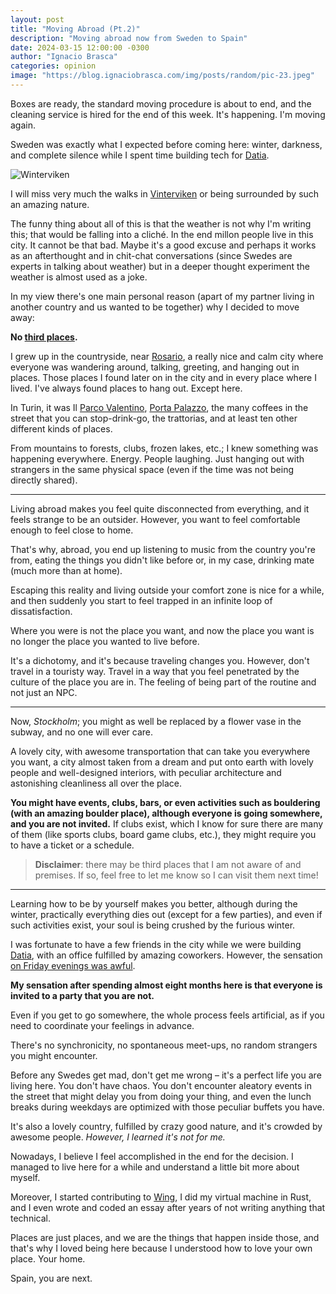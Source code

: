 ```yaml
---
layout: post
title: "Moving Abroad (Pt.2)"
description: "Moving abroad now from Sweden to Spain" 
date: 2024-03-15 12:00:00 -0300
author: "Ignacio Brasca"
categories: opinion
image: "https://blog.ignaciobrasca.com/img/posts/random/pic-23.jpeg"
---
```


Boxes are ready, the standard moving procedure is about to end, and the cleaning service is hired for the end of this week. It's happening. I'm moving again.

Sweden was exactly what I expected before coming here: winter, darkness, and complete silence while I spent time building tech for [Datia](https://datia.app).

![Winterviken](https://blog.ignaciobrasca.com/img/posts/random/pic-23.jpeg)

I will miss very much the walks in [Vinterviken](https://sv.wikipedia.org/wiki/Vinterviken) or being surrounded by such an amazing nature.

The funny thing about all of this is that the weather is not why I'm writing this; that would be falling into a cliché. In the end millon people live in this city. It cannot be that bad. Maybe it's a good excuse and perhaps it works as an afterthought and in chit-chat conversations (since Swedes are experts in talking about weather) but in a deeper thought experiment the weather is almost used as a joke.

In my view there's one main personal reason (apart of my partner living in another country and us wanted to be together) why I decided to move away:

**No [third places](https://en.wikipedia.org/wiki/Third_place).**

I grew up in the countryside, near [Rosario](https://en.wikipedia.org/wiki/Rosario), a really nice and calm city where everyone was wandering around, talking, greeting, and hanging out in places. Those places I found later on in the city and in every place where I lived. I've always found places to hang out. Except here.

In Turin, it was Il [Parco Valentino](https://en.wikipedia.org/wiki/Parco_del_Valentino), [Porta Palazzo](https://it.wikipedia.org/wiki/Porta_Palazzo), the many coffees in the street that you can stop-drink-go, the trattorias, and at least ten other different kinds of places.

From mountains to forests, clubs, frozen lakes, etc.; I knew something was happening everywhere. Energy. People laughing. Just hanging out with strangers in the same physical space (even if the time was not being directly shared).

---

Living abroad makes you feel quite disconnected from everything, and it feels strange to be an outsider. However, you want to feel comfortable enough to feel close to home.

That's why, abroad, you end up listening to music from the country you're from, eating the things you didn't like before or, in my case, drinking mate (much more than at home).

Escaping this reality and living outside your comfort zone is nice for a while, and then suddenly you start to feel trapped in an infinite loop of dissatisfaction.

Where you were is not the place you want, and now the place you want is no longer the place you wanted to live before.

It's a dichotomy, and it's because traveling changes you. However, don't travel in a touristy way. Travel in a way that you feel penetrated by the culture of the place you are in. The feeling of being part of the routine and not just an NPC.

---

Now, *Stockholm*; you might as well be replaced by a flower vase in the subway, and no one will ever care.

A lovely city, with awesome transportation that can take you everywhere you want, a city almost taken from a dream and put onto earth with lovely people and well-designed interiors, with peculiar architecture and astonishing cleanliness all over the place.

**You might have events, clubs, bars, or even activities such as bouldering (with an amazing boulder place), although everyone is going somewhere, and you are not invited.** If clubs exist, which I know for sure there are many of them (like sports clubs, board game clubs, etc.), they might require you to have a ticket or a schedule.

> **Disclaimer**: there may be third places that I am not aware of and premises. If so, feel free to let me know so I can visit them next time!

---

Learning how to be by yourself makes you better, although during the winter, practically everything dies out (except for a few parties), and even if such activities exist, your soul is being crushed by the furious winter.

I was fortunate to have a few friends in the city while we were building [Datia](https://datia.app), with an office fulfilled by amazing coworkers. However, the sensation [on Friday evenings was awful](https://www.donegalwoman.ie/2018/01/23/weekend-depression-thing/).

**My sensation after spending almost eight months here is that everyone is invited to a party that you are not.**

Even if you get to go somewhere, the whole process feels artificial, as if you need to coordinate your feelings in advance.

There's no synchronicity, no spontaneous meet-ups, no random strangers you might encounter.

Before any Swedes get mad, don't get me wrong – it's a perfect life you are living here. You don't have chaos. You don't encounter aleatory events in the street that might delay you from doing your thing, and even the lunch breaks during weekdays are optimized with those peculiar buffets you have.

It's also a lovely country, fulfilled by crazy good nature, and it's crowded by awesome people. _However, I learned it's not for me._

Nowadays, I believe I feel accomplished in the end for the decision. I managed to live here for a while and understand a little bit more about myself.

Moreover, I started contributing to [Wing](https://winglang.io), I did my virtual machine in Rust, and I even wrote and coded an essay after years of not writing anything that technical.

Places are just places, and we are the things that happen inside those, and that's why I loved being here because I understood how to love your own place. Your home.

Spain, you are next.